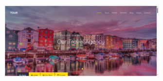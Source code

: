 ![Logo](	https://raw.githubusercontent.com/abrsh21son/Responsive-trravel-agency-site/398aaee91520c0f5d9679781b06b0b57edd15dfd/t1.png
)
